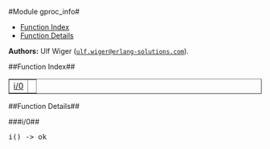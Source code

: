 

#Module gproc_info#
* [Function Index](#index)
* [Function Details](#functions)


__Authors:__ Ulf Wiger ([`ulf.wiger@erlang-solutions.com`](mailto:ulf.wiger@erlang-solutions.com)).<a name="index"></a>

##Function Index##


<table width="100%" border="1" cellspacing="0" cellpadding="2" summary="function index"><tr><td valign="top"><a href="#i-0">i/0</a></td><td></td></tr></table>


<a name="functions"></a>

##Function Details##

<a name="i-0"></a>

###i/0##


<pre>i() -&gt; ok</pre>
<br></br>


